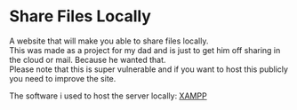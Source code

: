# Share Files Locally
A website that will make you able to share files locally.  
This was made as a project for my dad and is just to get him off sharing in the cloud or mail. Because he wanted that.  
Please note that this is super vulnerable and if you want to host this publicly you need to improve the site.  
  
The software i used to host the server locally: <a href="https://www.apachefriends.org/download.html">XAMPP</a>
